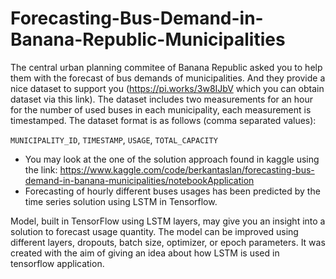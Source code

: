 # Forecasting-Bus-Demand-in-Banana-Republic-Municipalities
The central urban planning commitee of Banana Republic asked you to help them with the forecast of bus demands of municipalities. And they provide a nice dataset to support you (https://pi.works/3w8IJbV which you can obtain dataset via this link).
The dataset includes two measurements for an hour for the number of used buses in each municipality, each measurement is timestamped. The dataset format is as follows (comma separated values):

`MUNICIPALITY_ID`, `TIMESTAMP`, `USAGE`, `TOTAL_CAPACITY`
- You may look at the one of the solution approach found in kaggle using the link: https://www.kaggle.com/code/berkantaslan/forecasting-bus-demand-in-banana-municipalities/notebookApplication 
- Forecasting of hourly different buses usages has been predicted by the time series solution using LSTM in Tensorflow.

Model, built in TensorFlow using LSTM layers, may give you an insight into a solution to forecast usage quantity.
The model can be improved using different layers, dropouts, batch size, optimizer, or epoch parameters. It was created with the aim of giving an idea about how LSTM is used in tensorflow application.
